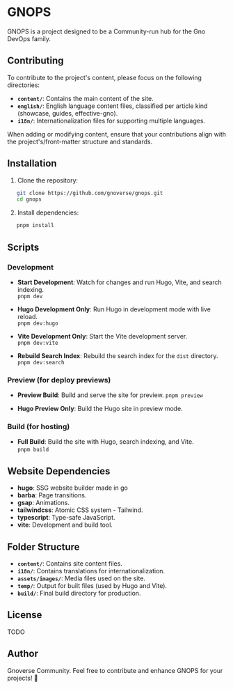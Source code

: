 # GNOPS

GNOPS is a project designed to be a Community-run hub for the Gno DevOps family.

## Contributing

To contribute to the project's content, please focus on the following directories:

- **`content/`**: Contains the main content of the site.
- **`english/`**: English language content files, classified per article kind (showcase, guides, effective-gno).
- **`i18n/`**: Internationalization files for supporting multiple languages.

When adding or modifying content, ensure that your contributions align with the project's/front-matter structure and standards.

## Installation

1. Clone the repository:

```bash
   git clone https://github.com/gnoverse/gnops.git
   cd gnops
```

2. Install dependencies:

```bash
   pnpm install
```

## Scripts

### Development

- **Start Development**: Watch for changes and run Hugo, Vite, and search indexing.  
  `pnpm dev`

- **Hugo Development Only**: Run Hugo in development mode with live reload.  
  `pnpm dev:hugo`

- **Vite Development Only**: Start the Vite development server.  
  `pnpm dev:vite`

- **Rebuild Search Index**: Rebuild the search index for the `dist` directory.  
  `pnpm dev:search`

### Preview (for deploy previews)

- **Preview Build**: Build and serve the site for preview.
  `pnpm preview`

- **Hugo Preview Only**: Build the Hugo site in preview mode.

### Build (for hosting)

- **Full Build**: Build the site with Hugo, search indexing, and Vite.  
  `pnpm build`

## Website Dependencies

- **hugo**: SSG website builder made in go
- **barba**: Page transitions.
- **gsap**: Animations.
- **tailwindcss**: Atomic CSS system - Tailwind.
- **typescript**: Type-safe JavaScript.
- **vite**: Development and build tool.

## Folder Structure

- **`content/`**: Contains site content files.
- **`i18n/`**: Contains translations for internationalization.
- **`assets/images/`**: Media files used on the site.
- **`temp/`**: Output for built files (used by Hugo and Vite).
- **`build/`**: Final build directory for production.

## License

TODO

## Author

Gnoverse Community.
Feel free to contribute and enhance GNOPS for your projects! 🚀
